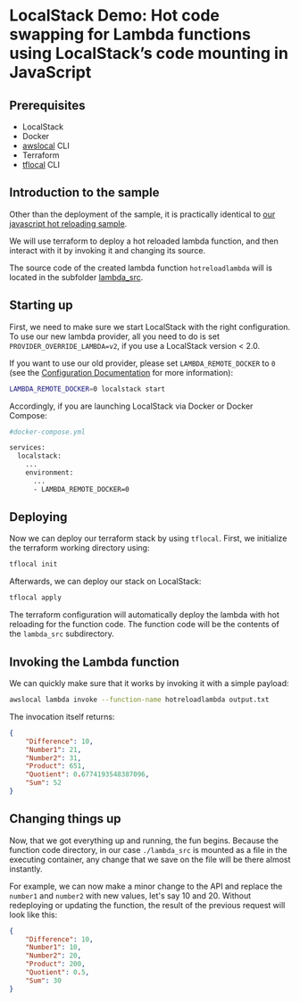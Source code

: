 # LocalStack Demo: Hot code swapping for Lambda functions using LocalStack’s code mounting in JavaScript

## Prerequisites

* LocalStack
* Docker
* [awslocal](https://github.com/localstack/awscli-local) CLI
* Terraform
* [tflocal](https://github.com/localstack/terraform-local) CLI

## Introduction to the sample
Other than the deployment of the sample, it is practically identical to [our javascript hot reloading sample](../javascript/).

We will use terraform to deploy a hot reloaded lambda function, and then interact with it by invoking it and changing its source.

The source code of the created lambda function `hotreloadlambda` will is located in the subfolder [lambda_src](./lambda_src/).


## Starting up

First, we need to make sure we start LocalStack with the right configuration. 
To use our new lambda provider, all you need to do is set `PROVIDER_OVERRIDE_LAMBDA=v2`, if you use a LocalStack version < 2.0.


If you want to use our old provider, please set `LAMBDA_REMOTE_DOCKER` to `0` (see the [Configuration Documentation](https://docs.localstack.cloud/localstack/configuration/#lambda) for more information):

```bash
LAMBDA_REMOTE_DOCKER=0 localstack start
```

Accordingly, if you are launching LocalStack via Docker or Docker Compose:

```bash
#docker-compose.yml

services:
  localstack:
    ...
    environment:
      ...
      - LAMBDA_REMOTE_DOCKER=0
```

## Deploying

Now we can deploy our terraform stack by using `tflocal`.
First, we initialize the terraform working directory using:

```bash
tflocal init
```

Afterwards, we can deploy our stack on LocalStack:

```bash
tflocal apply
```

The terraform configuration will automatically deploy the lambda with hot reloading for the function code.
The function code will be the contents of the `lambda_src` subdirectory.

## Invoking the Lambda function

We can quickly make sure that it works by invoking it with a simple payload:

```bash
awslocal lambda invoke --function-name hotreloadlambda output.txt
```

The invocation itself returns:

```json
{
	"Difference": 10,
	"Number1": 21,
	"Number2": 31,
	"Product": 651,
	"Quotient": 0.6774193548387096,
	"Sum": 52
}
```

## Changing things up

Now, that we got everything up and running, the fun begins. Because the function code directory, in our case `./lambda_src` is mounted as a file in the executing container, any change that we save on the file will be there almost instantly.

For example, we can now make a minor change to the API and replace the `number1` and `number2` with new values, let's say 10 and 20. Without redeploying or updating the function, the result of the previous request will look like this:

```json
{
	"Difference": 10,
	"Number1": 10,
	"Number2": 20,
	"Product": 200,
	"Quotient": 0.5,
	"Sum": 30
}
```

